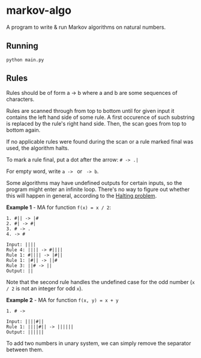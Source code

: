 # markov-algo
A program to write &amp; run Markov algorithms on natural numbers.

## Running
``python main.py``

## Rules
Rules should be of form a -> b where a and b are some sequences of characters.

Rules are scanned through from top to bottom until for given input it contains the left hand side of some rule. A first occurence of such substring is replaced by the rule's right hand side. Then, the scan goes from top to bottom again.

If no applicable rules were found during the scan or a rule marked final was used, the algorithm halts.

To mark a rule final, put a dot after the arrow: ``# -> .|``

For empty word, write ``a -> `` or `` -> b``.

Some algorithms may have undefined outputs for certain inputs, so the program might enter an infinite loop. There's no way to figure out whether this will happen in general, according to the [Halting problem](https://en.wikipedia.org/wiki/Halting_problem).

**Example 1** - MA for function ``f(x) = x / 2``:
```
1. #|| -> |#
2. #| -> #|
3. # -> .
4. -> #

Input: ||||
Rule 4: |||| -> #||||
Rule 1: #|||| -> |#||
Rule 1: |#|| -> ||#
Rule 3: ||# -> ||
Output: ||
```

Note that the second rule handles the undefined case for the odd number (``x / 2`` is not an integer for odd ``x``).

**Example 2** - MA for function ``f(x, y) = x + y``
```
1. # ->

Input: ||||#||
Rule 1: ||||#|| -> ||||||
Output: ||||||
```

To add two numbers in unary system, we can simply remove the separator between them. 
